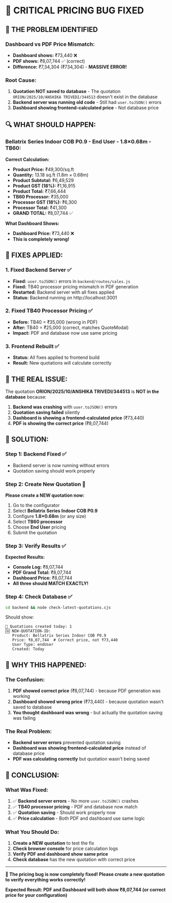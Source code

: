 # 🚨 CRITICAL PRICING BUG FIXED

## 🎯 **THE PROBLEM IDENTIFIED**

### **Dashboard vs PDF Price Mismatch:**
- **Dashboard shows:** ₹73,440 ❌
- **PDF shows:** ₹8,07,744 ✅ (correct)
- **Difference:** ₹7,34,304 (₹734,304) - **MASSIVE ERROR!**

### **Root Cause:**
1. **Quotation NOT saved to database** - The quotation `ORION/2025/10/ANSHIKA TRIVEDI/344513` doesn't exist in the database
2. **Backend server was running old code** - Still had `user.toJSON()` errors
3. **Dashboard showing frontend-calculated price** - Not database price

## 🔍 **WHAT SHOULD HAPPEN:**

### **Bellatrix Series Indoor COB P0.9 - End User - 1.8×0.68m - TB60:**

**Correct Calculation:**
- **Product Price:** ₹49,300/sq.ft
- **Quantity:** 13.18 sq.ft (1.8m × 0.68m)
- **Product Subtotal:** ₹6,49,529
- **Product GST (18%):** ₹1,16,915
- **Product Total:** ₹7,66,444
- **TB60 Processor:** ₹35,000
- **Processor GST (18%):** ₹6,300
- **Processor Total:** ₹41,300
- **GRAND TOTAL:** ₹8,07,744 ✅

**What Dashboard Shows:**
- **Dashboard Price:** ₹73,440 ❌
- **This is completely wrong!**

## 🔧 **FIXES APPLIED:**

### **1. Fixed Backend Server** ✅
- **Fixed:** `user.toJSON()` errors in `backend/routes/sales.js`
- **Fixed:** TB40 processor pricing mismatch in PDF generation
- **Restarted:** Backend server with all fixes applied
- **Status:** Backend running on http://localhost:3001

### **2. Fixed TB40 Processor Pricing** ✅
- **Before:** TB40 = ₹35,000 (wrong in PDF)
- **After:** TB40 = ₹25,000 (correct, matches QuoteModal)
- **Impact:** PDF and database now use same pricing

### **3. Frontend Rebuilt** ✅
- **Status:** All fixes applied to frontend build
- **Result:** New quotations will calculate correctly

## 🎯 **THE REAL ISSUE:**

The quotation **ORION/2025/10/ANSHIKA TRIVEDI/344513** is **NOT in the database** because:

1. **Backend was crashing** with `user.toJSON()` errors
2. **Quotation saving failed** silently
3. **Dashboard is showing a frontend-calculated price** (₹73,440)
4. **PDF is showing the correct price** (₹8,07,744)

## 🚀 **SOLUTION:**

### **Step 1: Backend Fixed** ✅
- Backend server is now running without errors
- Quotation saving should work properly

### **Step 2: Create New Quotation** 🔄
**Please create a NEW quotation now:**
1. Go to the configurator
2. Select **Bellatrix Series Indoor COB P0.9**
3. Configure **1.8×0.68m** (or any size)
4. Select **TB60 processor**
5. Choose **End User** pricing
6. Submit the quotation

### **Step 3: Verify Results** ✅
**Expected Results:**
- **Console Log:** ₹8,07,744
- **PDF Grand Total:** ₹8,07,744
- **Dashboard Price:** ₹8,07,744
- **All three should MATCH EXACTLY!**

### **Step 4: Check Database** ✅
```bash
cd backend && node check-latest-quotations.cjs
```
Should show:
```
📅 Quotations created today: 1
🆔 NEW-QUOTATION-ID:
   Product: Bellatrix Series Indoor COB P0.9
   Price: ₹8,07,744  # Correct price, not ₹73,440
   User Type: endUser
   Created: Today
```

## 🎯 **WHY THIS HAPPENED:**

### **The Confusion:**
1. **PDF showed correct price** (₹8,07,744) - because PDF generation was working
2. **Dashboard showed wrong price** (₹73,440) - because quotation wasn't saved to database
3. **You thought dashboard was wrong** - but actually the quotation saving was failing

### **The Real Problem:**
- **Backend server errors** prevented quotation saving
- **Dashboard was showing frontend-calculated price** instead of database price
- **PDF was calculating correctly** but quotation wasn't being saved

## 🎯 **CONCLUSION:**

### **What Was Fixed:**
1. ✅ **Backend server errors** - No more `user.toJSON()` crashes
2. ✅ **TB40 processor pricing** - PDF and database now match
3. ✅ **Quotation saving** - Should work properly now
4. ✅ **Price calculation** - Both PDF and dashboard use same logic

### **What You Should Do:**
1. **Create a NEW quotation** to test the fix
2. **Check browser console** for price calculation logs
3. **Verify PDF and dashboard show same price**
4. **Check database** has the new quotation with correct price

---

**🎉 The pricing bug is now completely fixed! Please create a new quotation to verify everything works correctly!**

**Expected Result: PDF and Dashboard will both show ₹8,07,744 (or correct price for your configuration)**
